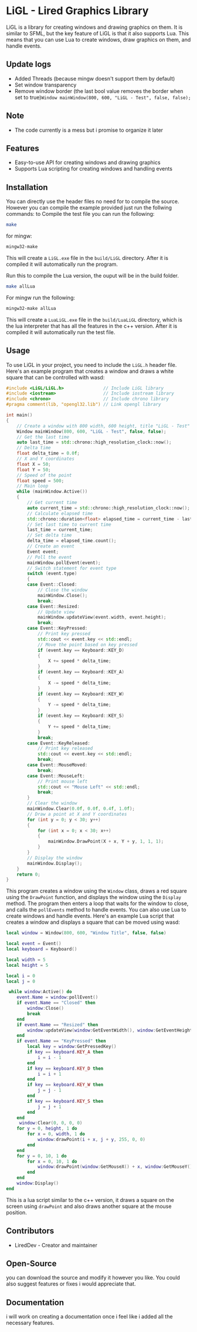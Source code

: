  # LiGL - Lired Graphics Library
 LiGL is a library for creating windows and drawing graphics on them. It is similar to SFML, but the key feature of LiGL is that it also supports Lua. This means that you can use Lua to create windows, draw graphics on them, and handle events.
 ## Update logs
 - Added Threads (because mingw doesn't support them by default)
 - Set window transparency
 - Remove window border (the last bool value removes the border when set to true)`Window mainWindow(800, 600, "LiGL - Test", false, false);`
 ## Note
 - The code currently is a mess but i promise to organize it later
 ## Features
 - Easy-to-use API for creating windows and drawing graphics
- Supports Lua scripting for creating windows and handling events
 ## Installation
 You can directly use the header files no need for to compile the source. However you can compile the example provided just run the follwing commands:
to Compile the test file you can run the following:
```bash
make
```
for mingw:
```bash
mingw32-make
```
This will create a  `LiGL.exe` file in the  `build/LiGL`  directory. After it is compiled it will automatically run the program.

Run this to compile the Lua version, the ouput will be in the build folder.
```bash
make allLua
```
For mingw run the following:
```bash
mingw32-make allLua
```
This will create a  `LuaLiGL.exe` file in the  `build/LuaLiGL`  directory, which is the lua interpreter that has all the features in the c++ version. After it is compiled it will automatically run the test file.

 ## Usage
 To use LiGL in your project, you need to include the  `LiGL.h`  header file. Here's an example program that creates a window and draws a white square that can be controlled with wasd:
```cpp
#include <LiGL/LiGL.h>               // Include LiGL library
#include <iostream>                  // Include iostream library
#include <chrono>                    // Include chrono library
#pragma comment(lib, "opengl32.lib") // Link opengl library

int main()
{
    // Create a window with 800 width, 600 height, title "LiGL - Test"
    Window mainWindow(800, 600, "LiGL - Test", false, false);
    // Get the last time
    auto last_time = std::chrono::high_resolution_clock::now();
    // Delta time
    float delta_time = 0.0f;
    // X and Y coordinates
    float X = 50;
    float Y = 50;
    // Speed of the point
    float speed = 500;
    // Main loop
    while (mainWindow.Active())
    {
        // Get current time
        auto current_time = std::chrono::high_resolution_clock::now();
        // Calculate elapsed time
        std::chrono::duration<float> elapsed_time = current_time - last_time;
        // Set last time to current time
        last_time = current_time;
        // Set delta time
        delta_time = elapsed_time.count();
        // Create an event
        Event event;
        // Poll the event
        mainWindow.pollEvent(event);
        // Switch statement for event type
        switch (event.type)
        {
        case Event::Closed:
            // Close the window
            mainWindow.Close();
            break;
        case Event::Resized:
            // Update view
            mainWindow.updateView(event.width, event.height);
            break;
        case Event::KeyPressed:
            // Print key pressed
            std::cout << event.key << std::endl;
            // Move the point based on key pressed
            if (event.key == Keyboard::KEY_D)
            {
                X += speed * delta_time;
            }
            if (event.key == Keyboard::KEY_A)
            {
                X -= speed * delta_time;
            }
            if (event.key == Keyboard::KEY_W)
            {
                Y -= speed * delta_time;
            }
            if (event.key == Keyboard::KEY_S)
            {
                Y += speed * delta_time;
            }
            break;
        case Event::KeyReleased:
            // Print key released
            std::cout << event.key << std::endl;
            break;
        case Event::MouseMoved:
            break;
        case Event::MouseLeft:
            // Print mouse left
            std::cout << "Mouse Left" << std::endl;
            break;
        }
        // Clear the window
        mainWindow.Clear(0.0f, 0.0f, 0.4f, 1.0f);
        // Draw a point at X and Y coordinates
        for (int y = 0; y < 30; y++)
        {
            for (int x = 0; x < 30; x++)
            {
                mainWindow.DrawPoint(X + x, Y + y, 1, 1, 1);
            }
        }
        // Display the window
        mainWindow.Display();
    }
    return 0;
}
```
This program creates a window using the  `Window`  class, draws a red square using the  `DrawPoint`  function, and displays the window using the  `Display`  method. The program then enters a loop that waits for the window to close, and calls the  `pollEvents`  method to handle events.
 You can also use Lua to create windows and handle events. Here's an example Lua script that creates a window and displays a square that can be moved using wasd:
```lua
local window = Window(800, 600, "Window Title", false, false)

local event = Event()
local keyboard = Keyboard()

local width = 5
local height = 5

local i = 0
local j = 0

 while window:Active() do
    event.Name = window:pollEvent()
    if event.Name == "Closed" then
        window:Close()
        break
    end
    if event.Name == "Resized" then
        window:updateView(window:GetEventWidth(), window:GetEventHeight())
    end
    if event.Name == "KeyPressed" then
        local key = window:GetPressedKey()
        if key == keyboard.KEY_A then
            i = i - 1
        end
        if key == keyboard.KEY_D then
            i = i + 1
        end
        if key == keyboard.KEY_W then
            j = j - 1
        end
        if key == keyboard.KEY_S then
            j = j + 1
        end
    end
     window:Clear(0, 0, 0, 0)
    for y = 0, height, 1 do
        for x = 0, width, 1 do
            window:drawPoint(i + x, j + y, 255, 0, 0)
        end
    end
    for y = 0, 10, 1 do
        for x = 0, 10, 1 do
            window:drawPoint(window:GetMouseX() + x, window:GetMouseY() + y, 30, 128, 50)
        end
    end
    window:Display()
end
```
This is a lua script similar to the c++ version, it draws a square on the screen using `drawPoint` and also draws another square at the mouse position.
 ## Contributors
 - LiredDev - Creator and maintainer
 ## Open-Source
  you can download the source and modify it however you like. You could also suggest features or fixes i would appreciate that.
 ## Documentation
  i will work on creating a documentation once i feel like i added all the necessary features.
